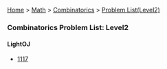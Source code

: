 [Home](../../../../) > [Math](../../../) > [Combinatorics](../../) > [Problem List(Level2)](./)

### Combinatorics Problem List: Level2


#### LightOJ
- [1117](../../l2-loj-1117)



